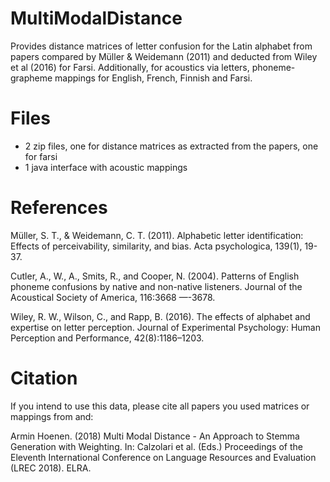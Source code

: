 # MultiModalDistance
Provides distance matrices of letter confusion for the Latin alphabet from papers compared by Müller & Weidemann (2011) and deducted from Wiley et al (2016) for Farsi.
Additionally, for acoustics via letters, phoneme-grapheme mappings for English, French, Finnish and Farsi. 

# Files
- 2 zip files, one for distance matrices as extracted from the papers, one for farsi
- 1 java interface with acoustic mappings

# References
Müller, S. T., & Weidemann, C. T. (2011). Alphabetic letter identification: Effects of perceivability, similarity, and bias. Acta psychologica, 139(1), 19-37.

Cutler, A., W., A., Smits, R., and Cooper, N. (2004). Patterns of English phoneme confusions by native and non-native listeners. Journal of the Acoustical Society of America, 116:3668 —-3678.

Wiley, R. W., Wilson, C., and Rapp, B. (2016). The effects of alphabet and expertise on letter perception. Journal of
Experimental Psychology: Human Perception and Performance, 42(8):1186–1203.

# Citation
If you intend to use this data, please cite all papers you used matrices or mappings from and:

Armin Hoenen. (2018) Multi Modal Distance - An Approach to Stemma Generation with Weighting. In: Calzolari et al. (Eds.) Proceedings of the Eleventh International Conference on Language Resources and Evaluation (LREC 2018). ELRA.
